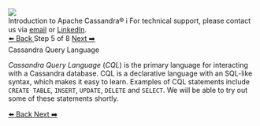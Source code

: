 <!-- TOP -->
<div class="top">
  <img class="scenario-academy-logo" src="https://datastax-academy.github.io/katapod-shared-assets/images/ds-academy-2023.svg" />
  <div class="scenario-title-section">
    <span class="scenario-title">Introduction to Apache Cassandra®</span>
    <span class="scenario-subtitle">ℹ️ For technical support, please contact us via <a href="mailto:aleksandr.volochnev@datastax.com">email</a> or <a href="https://dtsx.io/aleks">LinkedIn</a>.</span> 
  </div>
</div>

<!-- NAVIGATION -->
<div id="navigation-top" class="navigation-top">
 <a href='command:katapod.loadPage?[{"step":"step4"}]'
   class="btn btn-dark navigation-top-left">⬅️ Back
 </a>
<span class="step-count"> Step 5 of 8</span>
 <a href='command:katapod.loadPage?[{"step":"step6"}]'
    class="btn btn-dark navigation-top-right">Next ➡️
  </a>
</div>

<!-- CONTENT -->

<div class="step-title">Cassandra Query Language</div>

*Cassandra Query Language* (*CQL*) is the primary language for interacting with a Cassandra database. 
CQL is a declarative language with an SQL-like syntax, which makes it easy to learn. Examples of CQL statements include 
`CREATE TABLE`, `INSERT`, `UPDATE`, `DELETE` and `SELECT`. We will be able to try out some of these statements shortly.

<!-- NAVIGATION -->
<div id="navigation-bottom" class="navigation-bottom">
 <a href='command:katapod.loadPage?[{"step":"step4"}]'
   class="btn btn-dark navigation-bottom-left">⬅️ Back
 </a>
 <a href='command:katapod.loadPage?[{"step":"step6"}]'
    class="btn btn-dark navigation-bottom-right">Next ➡️
  </a>
</div>

